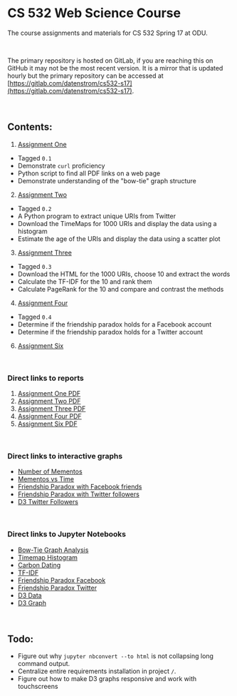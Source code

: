 # CS 532 Web Science Course

The course assignments and materials for CS 532 Spring 17 at ODU.

&nbsp;

The primary repository is hosted on GitLab, if you are reaching this
on GitHub it may not be the most recent version. It is a mirror that
is updated hourly but the primary repository can be accessed at
[https://gitlab.com/datenstrom/cs532-s17](https://gitlab.com/datenstrom/cs532-s17).

&nbsp;
## Contents:

1.   [Assignment One](https://gitlab.com/datenstrom/cs532-s17/tree/master/assignments/assignment_one)
  *   Tagged `0.1`
  *   Demonstrate `curl` proficiency
  *   Python script to find all PDF links on a web page
  *   Demonstrate understanding of the "bow-tie" graph structure
2.   [Assignment Two](https://gitlab.com/datenstrom/cs532-s17/tree/master/assignments/assignment_two)
  *   Tagged `0.2`
  *   A Python program to extract unique URIs from Twitter
  *   Download the TimeMaps for 1000 URIs and display the data using a histogram
  *   Estimate the age of the URIs and display the data using a scatter plot
3.   [Assignment Three](https://gitlab.com/datenstrom/cs532-s17/tree/master/assignments/assignment_three)
  *   Tagged `0.3`
  *   Download the HTML for the 1000 URIs, choose 10 and extract the words
  *   Calculate the TF-IDF for the 10 and rank them
  *   Calculate PageRank for the 10 and compare and contrast the methods
4.   [Assignment Four](https://gitlab.com/datenstrom/cs532-s17/tree/master/assignments/assignment_four)
  *   Tagged `0.4`
  *   Determine if the friendship paradox holds for a Facebook account
  *   Determine if the friendship paradox holds for a Twitter account
6.   [Assignment Six](https://gitlab.com/datenstrom/cs532-s17/tree/master/assignments/assignment_six)


&nbsp;
### Direct links to reports

1.   [Assignment One PDF](http://datenstrom.gitlab.io/cs532-s17/pdfs/assignment_one.pdf)
2.   [Assignment Two PDF](http://datenstrom.gitlab.io/cs532-s17/pdfs/assignment_two.pdf)
3.   [Assignment Three PDF](http://datenstrom.gitlab.io/cs532-s17/pdfs/assignment_three.pdf)
4.   [Assignment Four PDF](http://datenstrom.gitlab.io/cs532-s17/pdfs/assignment_four.pdf)
6.   [Assignment Six PDF](http://datenstrom.gitlab.io/cs532-s17/pdfs/assignment_six.pdf)

&nbsp;
### Direct links to interactive graphs

*   [Number of Mementos](http://datenstrom.gitlab.io/cs532-s17/notebooks/histogram.html)
*   [Mementos vs Time](http://datenstrom.gitlab.io/cs532-s17/notebooks/scatter.html)
*   [Friendship Paradox with Facebook friends](http://datenstrom.gitlab.io/cs532-s17/notebooks/friends.html)
*   [Friendship Paradox with Twitter followers](http://datenstrom.gitlab.io/cs532-s17/notebooks/followers.html)
*   [D3 Twitter Followers](http://datenstrom.gitlab.io/cs532-s17/d3_twitter_graph/force.html)

&nbsp;
### Direct links to Jupyter Notebooks

*   [Bow-Tie Graph Analysis](http://datenstrom.gitlab.io/cs532-s17/notebooks/graph_structure.html)
*   [Timemap Histogram](http://datenstrom.gitlab.io/cs532-s17/notebooks/timemap_histogram.html)
*   [Carbon Dating](http://datenstrom.gitlab.io/cs532-s17/notebooks/carbon_date.html)
*   [TF-IDF](http://datenstrom.gitlab.io/cs532-s17/notebooks/TFIDF.html)
*   [Friendship Paradox Facebook](http://datenstrom.gitlab.io/cs532-s17/notebooks/friendship_paradox_facebook.html)
*   [Friendship Paradox Twitter](http://datenstrom.gitlab.io/cs532-s17/notebooks/friendship_paradox_twitter.html)
*   [D3 Data](http://datenstrom.gitlab.io/cs532-s17/notebooks/d3_data.html)
*   [D3 Graph](http://datenstrom.gitlab.io/cs532-s17/notebooks/d3_graph.html)

&nbsp;
## Todo:

*   Figure out why `jupyter nbconvert --to html` is not collapsing long command output.
*   Centralize entire requirements installation in project `/`.
*   Figure out how to make D3 graphs responsive and work with touchscreens
